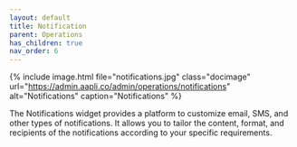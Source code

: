 ```yaml
---
layout: default
title: Notification
parent: Operations
has_children: true
nav_order: 6
---
```


{% include image.html file="notifications.jpg" class="docimage" url="https://admin.aapli.co/admin/operations/notifications" alt="Notifications" caption="Notifications" %}

The Notifications widget provides a platform to customize email, SMS, and other types of notifications. It allows you to tailor the content, format, and recipients of the notifications according to your specific requirements.